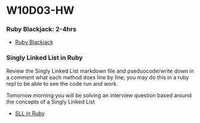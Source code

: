 # W10D03-HW

### Ruby Blackjack: 2-4hrs
- [Ruby Blackjack](./blackjack.md)

### Singly Linked List in Ruby
Review the Singly Linked List markdown file and pseduocode/write down in a comment what each method does line by line; you may do this in a ruby repl to be able to see the code run and work.

Tomorrow morning you will be solving an interview question based around the concepts of a Singly Linked List

- [SLL in Ruby](./sll.md)
